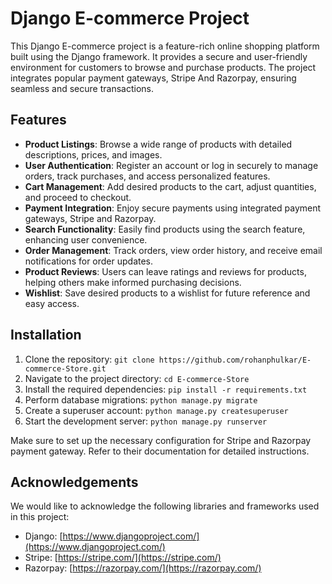 # Django E-commerce Project

This Django E-commerce project is a feature-rich online shopping platform built using the Django framework. It provides a secure and user-friendly environment for customers to browse and purchase products. The project integrates popular payment gateways, Stripe And Razorpay, ensuring seamless and secure transactions.

## Features

- **Product Listings**: Browse a wide range of products with detailed descriptions, prices, and images.
- **User Authentication**: Register an account or log in securely to manage orders, track purchases, and access personalized features.
- **Cart Management**: Add desired products to the cart, adjust quantities, and proceed to checkout.
- **Payment Integration**: Enjoy secure payments using integrated payment gateways, Stripe and Razorpay.
- **Search Functionality**: Easily find products using the search feature, enhancing user convenience.
- **Order Management**: Track orders, view order history, and receive email notifications for order updates.
- **Product Reviews**: Users can leave ratings and reviews for products, helping others make informed purchasing decisions.
- **Wishlist**: Save desired products to a wishlist for future reference and easy access.

## Installation

1. Clone the repository: `git clone https://github.com/rohanphulkar/E-commerce-Store.git`
2. Navigate to the project directory: `cd E-commerce-Store`
3. Install the required dependencies: `pip install -r requirements.txt`
4. Perform database migrations: `python manage.py migrate`
5. Create a superuser account: `python manage.py createsuperuser`
6. Start the development server: `python manage.py runserver`

Make sure to set up the necessary configuration for Stripe and Razorpay payment gateway. Refer to their documentation for detailed instructions.

## Acknowledgements

We would like to acknowledge the following libraries and frameworks used in this project:

- Django: [https://www.djangoproject.com/](https://www.djangoproject.com/)
- Stripe: [https://stripe.com/](https://stripe.com/)
- Razorpay: [https://razorpay.com/](https://razorpay.com/)
